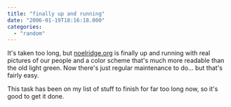 ```yaml
---
title: "finally up and running"
date: "2006-01-19T18:16:18.000"
categories: 
  - "random"
---
```


It's taken too long, but [noelridge.org](http://www.noelridge.org) is finally up and running with real pictures of our people and a color scheme that's much more readable than the old light green. Now there's just regular maintenance to do... but that's fairly easy.

This task has been on my list of stuff to finish for far too long now, so it's good to get it done.
